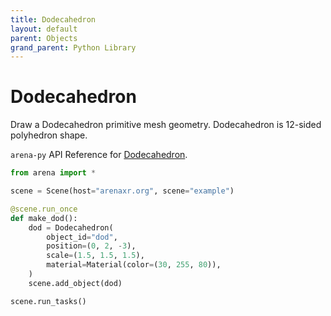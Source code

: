 ```yaml
---
title: Dodecahedron
layout: default
parent: Objects
grand_parent: Python Library
---
```


# Dodecahedron

Draw a Dodecahedron primitive mesh geometry. Dodecahedron is 12-sided polyhedron shape.

`arena-py` API Reference for [Dodecahedron](/content/python-api/objects/dodecahedron).

```python
from arena import *

scene = Scene(host="arenaxr.org", scene="example")

@scene.run_once
def make_dod():
    dod = Dodecahedron(
        object_id="dod",
        position=(0, 2, -3),
        scale=(1.5, 1.5, 1.5),
        material=Material(color=(30, 255, 80)),
    )
    scene.add_object(dod)

scene.run_tasks()
```
